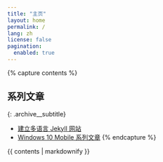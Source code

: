 ```yaml
---
title: "主页"
layout: home
permalink: /
lang: zh
license: false
pagination:
  enabled: true
---
```


{% capture contents %}
## 系列文章
{: .archive__subtitle}

- [建立多语言 Jekyll 网站](/collections/multilingual-jekyll-site)
- [Windows 10 Mobile 系列文章](/collections/windows-10-mobile)
{% endcapture %}

{{ contents | markdownify }}
